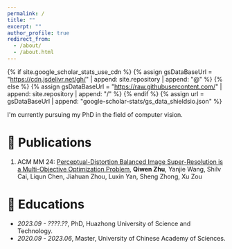 ```yaml
---
permalink: /
title: ""
excerpt: ""
author_profile: true
redirect_from: 
  - /about/
  - /about.html
---
```


{% if site.google_scholar_stats_use_cdn %}
{% assign gsDataBaseUrl = "https://cdn.jsdelivr.net/gh/" | append: site.repository | append: "@" %}
{% else %}
{% assign gsDataBaseUrl = "https://raw.githubusercontent.com/" | append: site.repository | append: "/" %}
{% endif %}
{% assign url = gsDataBaseUrl | append: "google-scholar-stats/gs_data_shieldsio.json" %}

<span class='anchor' id='about-me'></span>
I'm currently pursuing my PhD in the field of computer vision.

# 📝 Publications 

1. ACM MM 24: [Perceptual-Distortion Balanced Image Super-Resolution is a Multi-Objective Optimization Problem](https://arxiv.org/abs/2409.03179), **Qiwen Zhu**, Yanjie Wang, Shilv Cai, Liqun Chen, Jiahuan Zhou, Luxin Yan, Sheng Zhong, Xu Zou

# 📖 Educations
- *2023.09 - ????.??*, PhD, Huazhong University of Science and Technology. 
- *2020.09 - 2023.06*, Master, University of Chinese Academy of Sciences. 
